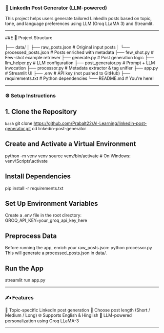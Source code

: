 ### 🚀 LinkedIn Post Generator (LLM-powered)

This project helps users generate tailored LinkedIn posts based on topic, tone, and language preferences using LLM (Groq LLaMA 3) and Streamlit.

---

##E 📁 Project Structure

├── data/
│ ├── raw_posts.json # Original input posts
│ └── processed_posts.json # Posts enriched with metadata
├── few_shot.py # Few-shot example retriever
├── generate.py # Post generation logic
├── llm_helper.py # LLM configuration
├── post_generator.py # Prompt + LLM invocation
├── processor.py # Metadata extractor & tag unifier
├── app.py # Streamlit UI
├── .env # API key (not pushed to GitHub)
├── requirements.txt # Python dependencies
└── README.md # You're here!


---

### ⚙️ Setup Instructions

## 1. **Clone the Repository**
```bash```
git clone https://github.com/Prabalt22/AI-Learning/linkedin-post-generator.git
cd linkedin-post-generator

## Create and Activate a Virtual Environment
python -m venv venv
source venv/bin/activate    # On Windows: venv\Scripts\activate

## Install Dependencies
pip install -r requirements.txt

## Set Up Environment Variables
Create a .env file in the root directory: GROQ_API_KEY=your_groq_api_key_here

## Preprocess Data
Before running the app, enrich your raw_posts.json: python processor.py
This will generate a processed_posts.json in data/.

## Run the App
streamlit run app.py

---

### ✍️ Features
  🎯 Topic-specific LinkedIn post generation
  📏 Choose post length (Short / Medium / Long)
  🌐 Supports English & Hinglish
  🤖 LLM-powered personalization using Groq LLaMA-3

---

